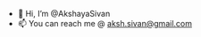 - 👋 Hi, I’m @AkshayaSivan
- 📫 You can reach me @ aksh.sivan@gmail.com


<!---
AkshayaSivan/AkshayaSivan is a ✨ special ✨ repository because its `README.md` (this file) appears on your GitHub profile.
You can click the Preview link to take a look at your changes.
--->
